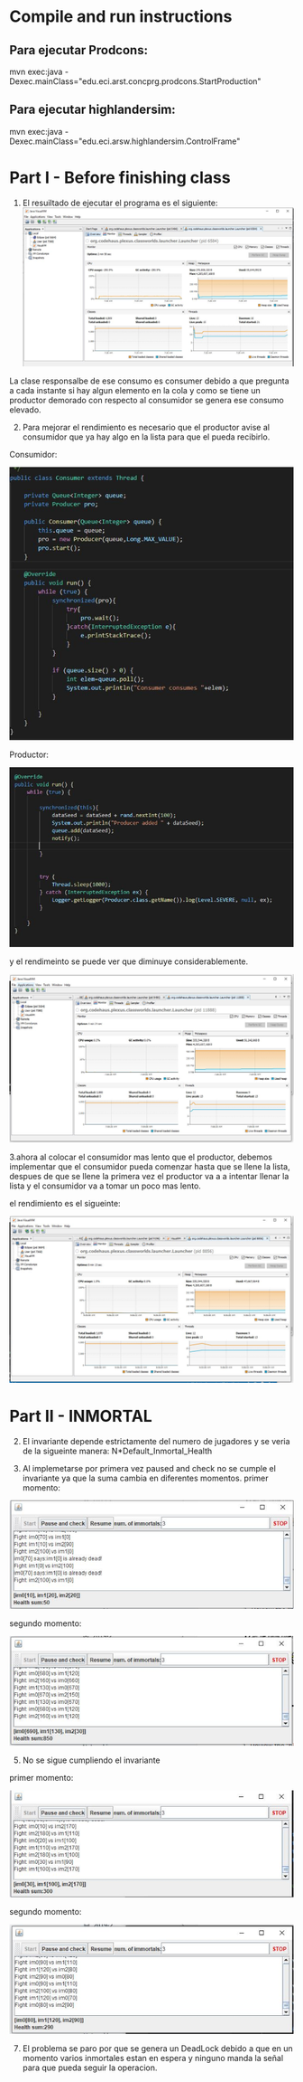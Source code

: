 # Compile and run instructions

## Para ejecutar Prodcons: 
mvn exec:java -Dexec.mainClass="edu.eci.arst.concprg.prodcons.StartProduction"

## Para ejecutar highlandersim: 
mvn exec:java -Dexec.mainClass="edu.eci.arsw.highlandersim.ControlFrame"

# Part I - Before finishing class 

1. El resuiltado de ejecutar el programa es el siguiente:
![](img/cpu1.JPG)

La clase responsalbe de ese consumo es  consumer debido a que pregunta a cada instante si hay algun elemento en la cola y como se tiene un productor demorado con respecto al consumidor se genera ese consumo elevado.

2. Para mejorar el rendimiento es necesario que el productor avise al consumidor que ya hay algo en la lista para que el pueda recibirlo.

Consumidor:

![](img/cpu2Consumer.JPG)

Productor:

![](img/cpu2Producer.JPG)

y el rendimeinto se puede ver que diminuye considerablemente.

![](img/cpu2.JPG)

3.ahora al colocar el consumidor mas lento que el productor, debemos implementar que el consumidor pueda comenzar hasta que se llene la lista, despues de que se llene la primera vez el productor va a a intentar llenar la lista y el consumidor va a tomar un poco mas lento.

el rendimiento es el sigueinte:

![](img/cpu3100.JPG)

# Part II - INMORTAL

2.  El invariante depende estrictamente del numero de jugadores y se veria de la sigueinte manera: N*Default_Inmortal_Health

3. Al implemetarse por primera vez paused and check no se cumple el invariante ya que la suma cambia en diferentes momentos.
primer momento:

![](img/3Parte2.JPG)

segundo momento:

![](img/3Parte2-1.JPG)


5. No se sigue cumpliendo el invariante 

primer momento:

![](img/5Parte2.JPG)

segundo momento:

![](img/5Parte2-3.JPG)


7. El problema se paro por que se genera un DeadLock debido a que en un momento varios inmortales estan en espera y ninguno manda la señal para que pueda seguir la operacion.



